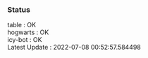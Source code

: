 ### Status


table : OK  
hogwarts : OK  
icy-bot : OK  
Latest Update : 2022-07-08 00:52:57.584498

